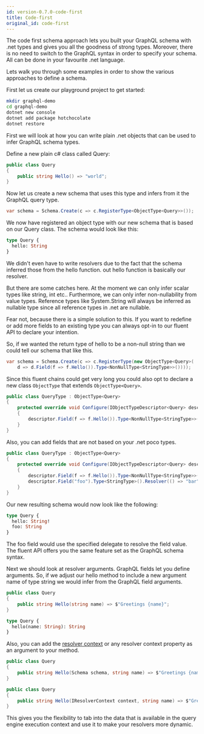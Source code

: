 ```yaml
---
id: version-0.7.0-code-first
title: Code-first
original_id: code-first
---
```


The code first schema approach lets you built your GraphQL schema with .net types and gives you all the goodness of strong types. Moreover, there is no need to switch to the GraphQL syntax in order to specify your schema. All can be done in your favourite .net language.

Lets walk you through some examples in order to show the various approaches to define a schema.

First let us create our playground project to get started:

```bash
mkdir graphql-demo
cd graphql-demo
dotnet new console
dotnet add package hotchocolate
dotnet restore
```

First we will look at how you can write plain .net objects that can be used to infer GraphQL schema types.

Define a new plain c# class called Query:

```csharp
public class Query
{
    public string Hello() => "world";
}
```

Now let us create a new schema that uses this type and infers from it the GraphQL query type.

```csharp
var schema = Schema.Create(c => c.RegisterType<ObjectType<Query>>());
```

We now have registered an object type with our new schema that is based on our Query class. The schema would look like this:

```graphql
type Query {
  hello: String
}
```

We didn't even have to write resolvers due to the fact that the schema inferred those from the hello function. out hello function is basically our resolver.

But there are some catches here. At the moment we can only infer scalar types like string, int etc..
Furthermore, we can only infer non-nullability from value types. Reference types like System.String will always be inferred as nullable type since all reference types in .net are nullable.

Fear not, because there is a simple solution to this. If you want to redefine or add more fields to an existing type you can always opt-in to our fluent API to declare your intention.

So, if we wanted the return type of hello to be a non-null string than we could tell our schema that like this.

```csharp
var schema = Schema.Create(c => c.RegisterType(new ObjectType<Query>(
    d => d.Field(f => f.Hello()).Type<NonNullType<StringType>>())));
```

Since this fluent chains could get very long you could also opt to declare a new class `ObjectType` that extends `ObjectType<Query>`.

```csharp
public class QueryType : ObjectType<Query>
{
    protected override void Configure(IObjectTypeDescriptor<Query> descriptor)
    {
        descriptor.Field(f => f.Hello()).Type<NonNullType<StringType>>();
    }
}
```

Also, you can add fields that are not based on your .net poco types.

```csharp
public class QueryType : ObjectType<Query>
{
    protected override void Configure(IObjectTypeDescriptor<Query> descriptor)
    {
        descriptor.Field(f => f.Hello()).Type<NonNullType<StringType>>();
        descriptor.Field("foo").Type<StringType>().Resolver(() => "bar");
    }
}
```

Our new resulting schema would now look like the following:

```graphql
type Query {
  hello: String!
  foo: String
}
```

The foo field would use the specified delegate to resolve the field value. The fluent API offers you the same feature set as the GraphQL schema syntax.

Next we should look at resolver arguments. GraphQL fields let you define arguments. So, if we adjust our hello method to include a new argument name of type string we would infer from the GraphQL field arguments.

```csharp
public class Query
{
    public string Hello(string name) => $"Greetings {name}";
}
```

```graphql
type Query {
  hello(name: String): String
}
```

Also, you can add the [resolver context](https://github.com/ChilliCream/hotchocolate/blob/master/src/Core/Resolvers/IResolverContext.cs) or any resolver context property as an argument to your method.

```csharp
public class Query
{
    public string Hello(Schema schema, string name) => $"Greetings {name} {schema.Query.Name}";
}
```

```csharp
public class Query
{
    public string Hello(IResolverContext context, string name) => $"Greetings {name} {context.Service<FooService>().GetBar()}";
}
```

This gives you the flexibility to tab into the data that is available in the query engine execution context and use it to make your resolvers more dynamic.
